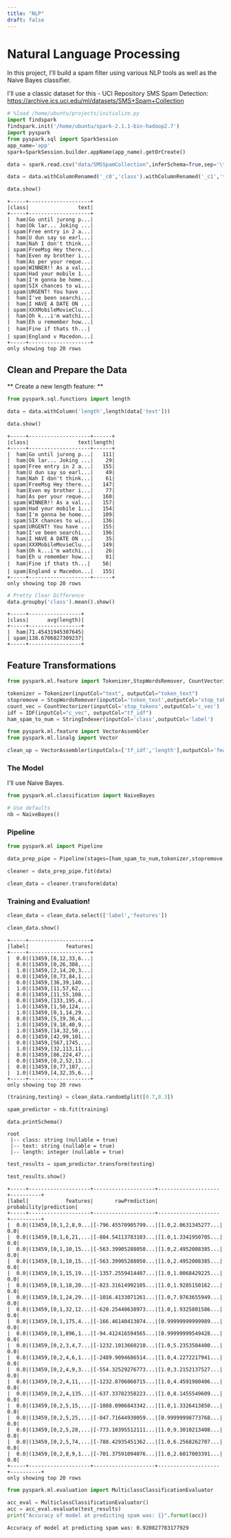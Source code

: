 ```yaml
---
title: "NLP"
draft: false
---
```

# Natural Language Processing 

In this project, I'll build a spam filter using various NLP tools as well as the Naive Bayes classifier.

I'll use a classic dataset for this - UCI Repository SMS Spam Detection: https://archive.ics.uci.edu/ml/datasets/SMS+Spam+Collection


```python
# %load /home/ubuntu/projects/initialize.py
import findspark
findspark.init('/home/ubuntu/spark-2.1.1-bin-hadoop2.7')
import pyspark
from pyspark.sql import SparkSession
app_name='app'
spark=SparkSession.builder.appName(app_name).getOrCreate()

```


```python
data = spark.read.csv("data/SMSSpamCollection",inferSchema=True,sep='\t')#seperated by tabs, not comma
```


```python
data = data.withColumnRenamed('_c0','class').withColumnRenamed('_c1','text')#re-label the _c0 and _c1 columns
```


```python
data.show()
```

    +-----+--------------------+
    |class|                text|
    +-----+--------------------+
    |  ham|Go until jurong p...|
    |  ham|Ok lar... Joking ...|
    | spam|Free entry in 2 a...|
    |  ham|U dun say so earl...|
    |  ham|Nah I don't think...|
    | spam|FreeMsg Hey there...|
    |  ham|Even my brother i...|
    |  ham|As per your reque...|
    | spam|WINNER!! As a val...|
    | spam|Had your mobile 1...|
    |  ham|I'm gonna be home...|
    | spam|SIX chances to wi...|
    | spam|URGENT! You have ...|
    |  ham|I've been searchi...|
    |  ham|I HAVE A DATE ON ...|
    | spam|XXXMobileMovieClu...|
    |  ham|Oh k...i'm watchi...|
    |  ham|Eh u remember how...|
    |  ham|Fine if thats th...|
    | spam|England v Macedon...|
    +-----+--------------------+
    only showing top 20 rows
    


## Clean and Prepare the Data

** Create a new length feature: **


```python
from pyspark.sql.functions import length
```


```python
data = data.withColumn('length',length(data['text']))
```


```python
data.show()
```

    +-----+--------------------+------+
    |class|                text|length|
    +-----+--------------------+------+
    |  ham|Go until jurong p...|   111|
    |  ham|Ok lar... Joking ...|    29|
    | spam|Free entry in 2 a...|   155|
    |  ham|U dun say so earl...|    49|
    |  ham|Nah I don't think...|    61|
    | spam|FreeMsg Hey there...|   147|
    |  ham|Even my brother i...|    77|
    |  ham|As per your reque...|   160|
    | spam|WINNER!! As a val...|   157|
    | spam|Had your mobile 1...|   154|
    |  ham|I'm gonna be home...|   109|
    | spam|SIX chances to wi...|   136|
    | spam|URGENT! You have ...|   155|
    |  ham|I've been searchi...|   196|
    |  ham|I HAVE A DATE ON ...|    35|
    | spam|XXXMobileMovieClu...|   149|
    |  ham|Oh k...i'm watchi...|    26|
    |  ham|Eh u remember how...|    81|
    |  ham|Fine if thats th...|    56|
    | spam|England v Macedon...|   155|
    +-----+--------------------+------+
    only showing top 20 rows
    



```python
# Pretty Clear Difference
data.groupby('class').mean().show()
```

    +-----+-----------------+
    |class|      avg(length)|
    +-----+-----------------+
    |  ham|71.45431945307645|
    | spam|138.6706827309237|
    +-----+-----------------+
    


## Feature Transformations


```python
from pyspark.ml.feature import Tokenizer,StopWordsRemover, CountVectorizer,IDF,StringIndexer

tokenizer = Tokenizer(inputCol="text", outputCol="token_text")
stopremove = StopWordsRemover(inputCol='token_text',outputCol='stop_tokens')
count_vec = CountVectorizer(inputCol='stop_tokens',outputCol='c_vec')
idf = IDF(inputCol="c_vec", outputCol="tf_idf")
ham_spam_to_num = StringIndexer(inputCol='class',outputCol='label')
```


```python
from pyspark.ml.feature import VectorAssembler
from pyspark.ml.linalg import Vector
```


```python
clean_up = VectorAssembler(inputCols=['tf_idf','length'],outputCol='features')
```

### The Model

I'll use Naive Bayes.


```python
from pyspark.ml.classification import NaiveBayes
```


```python
# Use defaults
nb = NaiveBayes()
```

### Pipeline


```python
from pyspark.ml import Pipeline
```


```python
data_prep_pipe = Pipeline(stages=[ham_spam_to_num,tokenizer,stopremove,count_vec,idf,clean_up])
```


```python
cleaner = data_prep_pipe.fit(data)
```


```python
clean_data = cleaner.transform(data)
```

### Training and Evaluation!


```python
clean_data = clean_data.select(['label','features'])
```


```python
clean_data.show()
```

    +-----+--------------------+
    |label|            features|
    +-----+--------------------+
    |  0.0|(13459,[8,12,33,6...|
    |  0.0|(13459,[0,26,308,...|
    |  1.0|(13459,[2,14,20,3...|
    |  0.0|(13459,[0,73,84,1...|
    |  0.0|(13459,[36,39,140...|
    |  1.0|(13459,[11,57,62,...|
    |  0.0|(13459,[11,55,108...|
    |  0.0|(13459,[133,195,4...|
    |  1.0|(13459,[1,50,124,...|
    |  1.0|(13459,[0,1,14,29...|
    |  0.0|(13459,[5,19,36,4...|
    |  1.0|(13459,[9,18,40,9...|
    |  1.0|(13459,[14,32,50,...|
    |  0.0|(13459,[42,99,101...|
    |  0.0|(13459,[567,1745,...|
    |  1.0|(13459,[32,113,11...|
    |  0.0|(13459,[86,224,47...|
    |  0.0|(13459,[0,2,52,13...|
    |  0.0|(13459,[0,77,107,...|
    |  1.0|(13459,[4,32,35,6...|
    +-----+--------------------+
    only showing top 20 rows
    



```python
(training,testing) = clean_data.randomSplit([0.7,0.3])
```


```python
spam_predictor = nb.fit(training)
```


```python
data.printSchema()
```

    root
     |-- class: string (nullable = true)
     |-- text: string (nullable = true)
     |-- length: integer (nullable = true)
    



```python
test_results = spam_predictor.transform(testing)
```


```python
test_results.show()
```

    +-----+--------------------+--------------------+--------------------+----------+
    |label|            features|       rawPrediction|         probability|prediction|
    +-----+--------------------+--------------------+--------------------+----------+
    |  0.0|(13459,[0,1,2,8,9...|[-796.45570905799...|[1.0,2.0631345277...|       0.0|
    |  0.0|(13459,[0,1,6,21,...|[-804.54113783103...|[1.0,1.3341950705...|       0.0|
    |  0.0|(13459,[0,1,10,15...|[-563.39905288050...|[1.0,2.4952008385...|       0.0|
    |  0.0|(13459,[0,1,10,15...|[-563.39905288050...|[1.0,2.4952008385...|       0.0|
    |  0.0|(13459,[0,1,15,19...|[-1357.2559414407...|[1.0,1.0068429225...|       0.0|
    |  0.0|(13459,[0,1,18,20...|[-823.31614992105...|[1.0,1.9285150162...|       0.0|
    |  0.0|(13459,[0,1,24,29...|[-1016.4133071261...|[1.0,7.9763655949...|       0.0|
    |  0.0|(13459,[0,1,32,12...|[-620.25440638973...|[1.0,1.9325801586...|       0.0|
    |  0.0|(13459,[0,1,175,4...|[-166.46140413074...|[0.99999999999989...|       0.0|
    |  0.0|(13459,[0,1,896,1...|[-94.412416594565...|[0.99999999549428...|       0.0|
    |  0.0|(13459,[0,2,3,4,7...|[-1232.1013660210...|[1.0,5.2353504400...|       0.0|
    |  0.0|(13459,[0,2,4,6,1...|[-2489.9094686514...|[1.0,4.2272217941...|       0.0|
    |  0.0|(13459,[0,2,4,9,3...|[-554.32529276773...|[1.0,3.2152137527...|       0.0|
    |  0.0|(13459,[0,2,4,11,...|[-1232.8706060715...|[1.0,4.4591980406...|       0.0|
    |  0.0|(13459,[0,2,4,135...|[-637.33782358223...|[1.0,8.1455549609...|       0.0|
    |  0.0|(13459,[0,2,5,15,...|[-1088.0906843342...|[1.0,1.3326413850...|       0.0|
    |  0.0|(13459,[0,2,5,25,...|[-847.71644930059...|[0.99999998773768...|       0.0|
    |  0.0|(13459,[0,2,5,28,...|[-773.10395512111...|[1.0,9.3010213408...|       0.0|
    |  0.0|(13459,[0,2,5,74,...|[-788.42935451362...|[1.0,6.2568262707...|       0.0|
    |  0.0|(13459,[0,2,8,9,1...|[-701.37591094076...|[1.0,2.6017003391...|       0.0|
    +-----+--------------------+--------------------+--------------------+----------+
    only showing top 20 rows
    



```python
from pyspark.ml.evaluation import MulticlassClassificationEvaluator
```


```python
acc_eval = MulticlassClassificationEvaluator()
acc = acc_eval.evaluate(test_results)
print("Accuracy of model at predicting spam was: {}".format(acc))
```

    Accuracy of model at predicting spam was: 0.920827783177929

